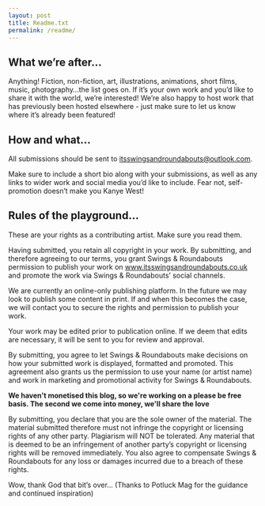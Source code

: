 ```yaml
---
layout: post
title: Readme.txt
permalink: /readme/
---
```


## What we’re after…
Anything! Fiction, non-fiction, art, illustrations, animations, short films, music, photography…the list goes on. If it’s your own work and you’d like to share it with the world, we’re interested! We’re also happy to host work that has previously been hosted elsewhere - just make sure to let us know where it’s already been featured!

## How and what…
All submissions should be sent to itsswingsandroundabouts@outlook.com.

Make sure to include a short bio along with your submissions, as well as any links to wider work and social media you’d like to include. Fear not, self-promotion doesn’t make you Kanye West!

## Rules of the playground…
These are your rights as a contributing artist. Make sure you read them.

Having submitted, you retain all copyright in your work. By submitting, and therefore agreeing to our terms, you grant Swings & Roundabouts permission to publish your work on www.itsswingsandroundabouts.co.uk and promote the work via Swings & Roundabouts’ social channels.

We are currently an online-only publishing platform. In the future we may look to publish some content in print. If and when this becomes the case, we will contact you to secure the rights and permission to publish your work.

Your work may be edited prior to publication online. If we deem that edits are necessary, it will be sent to you for review and approval.

By submitting, you agree to let Swings & Roundabouts make decisions on how your submitted work is displayed, formatted and promoted. This agreement also grants us the permission to use your name (or artist name) and work in marketing and promotional activity for Swings & Roundabouts.

**We haven't monetised this blog, so we're working on a please be free basis. The second we come into money, we'll share the love**

By submitting, you declare that you are the sole owner of the material. The material submitted therefore must not infringe the copyright or licensing rights of any other party. Plagiarism will NOT be tolerated. Any material that is deemed to be an infringement of another party’s copyright or licensing rights will be removed immediately. You also agree to compensate Swings & Roundabouts for any loss or damages incurred due to a breach of these rights.

Wow, thank God that bit’s over…
(Thanks to Potluck Mag for the guidance and continued inspiration)